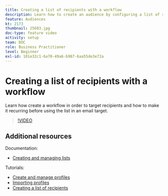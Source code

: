 ```yaml
---
title: Creating a list of recipients with a workflow
description: Learn how to create an audience by configuring a list of recipients from the Explorer.
feature: Audiences
kt: 2173
thumbnail: 25603.jpg
doc-type: feature video
activity: setup
team: DOC
role: Business Practitioner
level: Beginner
exl-id: 101e32c1-6a70-49a6-b987-6aa55de3e72a
---
```

# Creating a list of recipients with a workflow

Learn how create a workflow in order to target recipients and how to make it recurring before using the list in an email target.

>[!VIDEO](https://video.tv.adobe.com/v/25603?quality=12)

## Additional resources

Documentation:

* [Creating and managing lists](https://docs.adobe.com/content/help/en/campaign-classic/using/getting-started/profile-management/creating-and-managing-lists.html)

Tutorials:

* [Create and manage profiles](/help/profile-management/create-and-manage-profiles.md)
* [Importing profiles](/help/data-management/importing-profiles.md)
* [Creating a list of recipients](/help/profile-management/creating-a-list-of-recipients.md)
